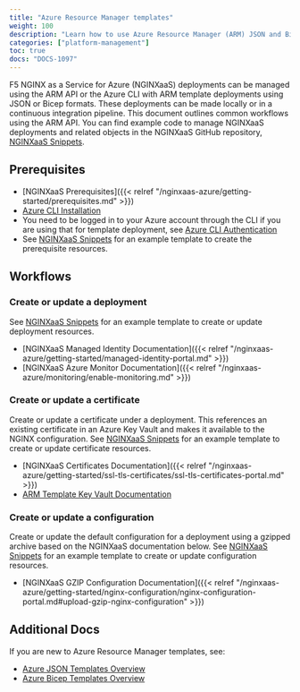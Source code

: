 ```yaml
---
title: "Azure Resource Manager templates"
weight: 100
description: "Learn how to use Azure Resource Manager (ARM) JSON and Bicep templates to manage NGINXaaS for Azure."
categories: ["platform-management"]
toc: true
docs: "DOCS-1097"
---
```


F5 NGINX as a Service for Azure (NGINXaaS) deployments can be managed using the ARM API or the Azure CLI with ARM template deployments using JSON or Bicep formats. These deployments can be made locally or in a continuous integration pipeline. This document outlines common workflows using the ARM API. You can find example code to manage NGINXaaS deployments and related objects in the NGINXaaS GitHub repository, [NGINXaaS Snippets](https://github.com/nginxinc/nginxaas-for-azure-snippets).

## Prerequisites

- [NGINXaaS Prerequisites]({{< relref "/nginxaas-azure/getting-started/prerequisites.md" >}})
- [Azure CLI Installation](https://learn.microsoft.com/en-us/cli/azure/install-azure-cli)
- You need to be logged in to your Azure account through the CLI if you are using that for template deployment, see [Azure CLI Authentication](https://learn.microsoft.com/en-us/cli/azure/authenticate-azure-cli)
- See [NGINXaaS Snippets](https://github.com/nginxinc/nginxaas-for-azure-snippets/tree/main/arm-templates/deployments/prerequisites) for an example template to create the prerequisite resources.

## Workflows

### Create or update a deployment

See [NGINXaaS Snippets](https://github.com/nginxinc/nginxaas-for-azure-snippets/tree/main/arm-templates/deployments/create-or-update) for an example template to create or update deployment resources.

- [NGINXaaS Managed Identity Documentation]({{< relref "/nginxaas-azure/getting-started/managed-identity-portal.md" >}})
- [NGINXaaS Azure Monitor Documentation]({{< relref "/nginxaas-azure/monitoring/enable-monitoring.md" >}})

### Create or update a certificate

Create or update a certificate under a deployment. This references an existing certificate in an Azure Key Vault and makes it available to the NGINX configuration. See [NGINXaaS Snippets](https://github.com/nginxinc/nginxaas-for-azure-snippets/tree/main/arm-templates/certificates/create-or-update) for an example template to create or update certificate resources.

- [NGINXaaS Certificates Documentation]({{< relref "/nginxaas-azure/getting-started/ssl-tls-certificates/ssl-tls-certificates-portal.md" >}})
- [ARM Template Key Vault Documentation](https://learn.microsoft.com/en-us/azure/templates/microsoft.keyvault/vaults)

### Create or update a configuration

Create or update the default configuration for a deployment using a gzipped archive based on the NGINXaaS documentation below. See [NGINXaaS Snippets](https://github.com/nginxinc/nginxaas-for-azure-snippets/tree/main/arm-templates/configuration) for an example template to create or update configuration resources.

- [NGINXaaS GZIP Configuration Documentation]({{< relref "/nginxaas-azure/getting-started/nginx-configuration/nginx-configuration-portal.md#upload-gzip-nginx-configuration" >}})

## Additional Docs

If you are new to Azure Resource Manager templates, see:

- [Azure JSON Templates Overview](https://learn.microsoft.com/en-us/azure/azure-resource-manager/templates/overview)
- [Azure Bicep Templates Overview](https://learn.microsoft.com/en-us/azure/azure-resource-manager/bicep/overview)
